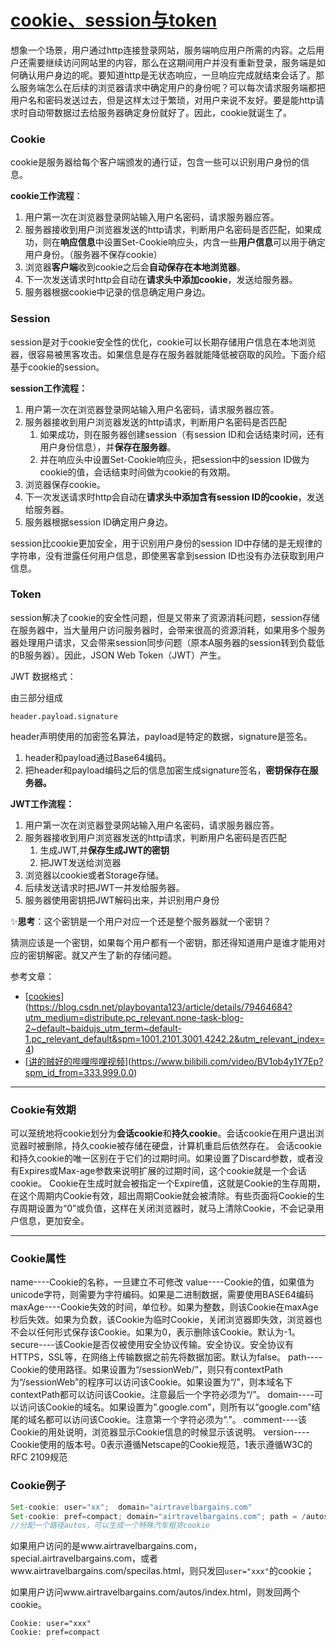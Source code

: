 # [cookie、session与token](https://github.com/Twlig/issuesBlog/issues/23)

想象一个场景，用户通过http连接登录网站，服务端响应用户所需的内容。之后用户还需要继续访问网站里的内容，那么在这期间用户并没有重新登录，服务端是如何确认用户身边的呢。要知道http是无状态响应，一旦响应完成就结束会话了。那么服务端怎么在后续的浏览器请求中确定用户的身份呢？可以每次请求服务端都把用户名和密码发送过去，但是这样太过于繁琐，对用户来说不友好。要是能http请求时自动带数据过去给服务器确定身份就好了。因此，cookie就诞生了。

### Cookie

cookie是服务器给每个客户端颁发的通行证，包含一些可以识别用户身份的信息。

**cookie工作流程**：

1. 用户第一次在浏览器登录网站输入用户名密码，请求服务器应答。
2. 服务器接收到用户浏览器发送的http请求，判断用户名密码是否匹配，如果成功，则在**响应信息**中设置Set-Cookie响应头，内含一些**用户信息**可以用于确定用户身份。（服务器不保存cookie）
3. 浏览器**客户端**收到cookie之后会**自动保存在本地浏览器**。
4. 下一次发送请求时http会自动在**请求头中添加cookie**，发送给服务器。
5. 服务器根据cookie中记录的信息确定用户身边。

### Session

session是对于cookie安全性的优化，cookie可以长期存储用户信息在本地浏览器，很容易被黑客攻击。如果信息是存在服务器就能降低被窃取的风险。下面介绍基于cookie的session。

**session工作流程：**

1. 用户第一次在浏览器登录网站输入用户名密码，请求服务器应答。
2. 服务器接收到用户浏览器发送的http请求，判断用户名密码是否匹配
   1. 如果成功，则在服务器创建session（有session ID和会话结束时间，还有用户身份信息），并**保存在服务器**。
   2. 并在响应头中设置Set-Cookie响应头，把session中的session ID做为cookie的值，会话结束时间做为cookie的有效期。
3. 浏览器保存cookie。
4. 下一次发送请求时http会自动在**请求头中添加含有session ID的cookie**，发送给服务器。
5. 服务器根据session ID确定用户身边。

session比cookie更加安全，用于识别用户身份的session ID中存储的是无规律的字符串，没有泄露任何用户信息，即使黑客拿到session ID也没有办法获取到用户信息。

### Token

session解决了cookie的安全性问题，但是又带来了资源消耗问题，session存储在服务器中，当大量用户访问服务器时，会带来很高的资源消耗，如果用多个服务器处理用户请求，又会带来session同步问题（原本A服务器的session转到负载低的B服务器）。因此，JSON Web Token（JWT）产生。

JWT 数据格式：

由三部分组成

```
header.payload.signature
```

header声明使用的加密签名算法，payload是特定的数据，signature是签名。

1. header和payload通过Base64编码。
2. 把header和payload编码之后的信息加密生成signature签名，**密钥保存在服务器。**

**JWT工作流程：**

1. 用户第一次在浏览器登录网站输入用户名密码，请求服务器应答。
2. 服务器接收到用户浏览器发送的http请求，判断用户名密码是否匹配
   1. 生成JWT,并**保存生成JWT的密钥**
   2. 把JWT发送给浏览器
3. 浏览器以cookie或者Storage存储。
4. 后续发送请求时把JWT一并发给服务器。
5. 服务器使用密钥把JWT解码出来，并识别用户身份

✨**思考**：这个密钥是一个用户对应一个还是整个服务器就一个密钥？

​	猜测应该是一个密钥，如果每个用户都有一个密钥，那还得知道用户是谁才能用对应的密钥解密。就又产生了新的存储问题。

参考文章：

- [[cookies](https://blog.csdn.net/playboyanta123/article/details/79464684?utm_medium=distribute.pc_relevant.none-task-blog-2~default~baidujs_utm_term~default-1.pc_relevant_default&spm=1001.2101.3001.4242.2&utm_relevant_index=4)](https://blog.csdn.net/playboyanta123/article/details/79464684?utm_medium=distribute.pc_relevant.none-task-blog-2~default~baidujs_utm_term~default-1.pc_relevant_default&spm=1001.2101.3001.4242.2&utm_relevant_index=4)
- [[讲的贼好的哔哩哔哩视频](https://www.bilibili.com/video/BV1ob4y1Y7Ep?spm_id_from=333.999.0.0)](https://www.bilibili.com/video/BV1ob4y1Y7Ep?spm_id_from=333.999.0.0)

---

### Cookie有效期
可以笼统地将cookie划分为**会话cookie**和**持久cookie**。会话cookie在用户退出浏览器时被删除，持久cookie被存储在硬盘，计算机重启后依然存在。
会话cookie和持久cookie的唯一区别在于它们的过期时间。如果设置了Discard参数，或者没有Expires或Max-age参数来说明扩展的过期时间，这个cookie就是一个会话cookie。
Cookie在生成时就会被指定一个Expire值，这就是Cookie的生存周期，在这个周期内Cookie有效，超出周期Cookie就会被清除。有些页面将Cookie的生存周期设置为“0”或负值，这样在关闭浏览器时，就马上清除Cookie，不会记录用户信息，更加安全。

---

### Cookie属性
name----Cookie的名称，一旦建立不可修改
value----Cookie的值，如果值为unicode字符，则需要为字符编码。如果是二进制数据，需要使用BASE64编码
maxAge----Cookie失效的时间，单位秒。如果为整数，则该Cookie在maxAge秒后失效。如果为负数，该Cookie为临时Cookie，关闭浏览器即失效，浏览器也不会以任何形式保存该Cookie。如果为0，表示删除该Cookie。默认为-1。
secure----该Cookie是否仅被使用安全协议传输。安全协议。安全协议有HTTPS，SSL等，在网络上传输数据之前先将数据加密。默认为false。
path----Cookie的使用路径。如果设置为“/sessionWeb/”，则只有contextPath为“/sessionWeb”的程序可以访问该Cookie。如果设置为“/”，则本域名下contextPath都可以访问该Cookie。注意最后一个字符必须为“/”。
domain----可以访问该Cookie的域名。如果设置为“.google.com”，则所有以“google.com”结尾的域名都可以访问该Cookie。注意第一个字符必须为“.”。
comment----该Cookie的用处说明，浏览器显示Cookie信息的时候显示该说明。
version----Cookie使用的版本号。0表示遵循Netscape的Cookie规范，1表示遵循W3C的RFC 2109规范

### Cookie例子
```java
Set-cookie: user="xx";  domain="airtravelbargains.com"
Set-cookie: pref=compact; domain="airtravelbargains.com"; path = /autos/ 
//分配一个路径autos，可以生成一个特殊汽车租赁cookie
```

如果用户访问的是www.airtravelbargains.com，special.airtravelbargains.com，或者www.airtravelbargains.com/specilas.html，则只发回`user="xxx"`的cookie；

如果用户访问www.airtravelbargains.com/autos/index.html，则发回两个cookie。

```
Cookie: user="xxx"
Cookie: pref=compact
```